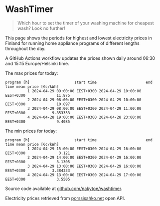 
# WashTimer

> Which hour to set the timer of your washing machine for cheapest wash? Look no further!

This page shows the periods for highest and lowest electricity prices in Finland 
for running home appliance programs of different lengths throughout the day. 

A GitHub Actions workflow updates the prices shown daily around 06:30 and 15:15 Europe/Helsinki time.

The max prices for today:

	program [h]                    start time                      end time mean price [€c/kWh]
	          1 2024-04-29 09:00:00 EEST+0300 2024-04-29 10:00:00 EEST+0300              11.875
	          2 2024-04-29 08:00:00 EEST+0300 2024-04-29 10:00:00 EEST+0300              10.897
	          3 2024-04-29 08:00:00 EEST+0300 2024-04-29 11:00:00 EEST+0300            9.853333
	          4 2024-04-28 19:00:00 EEST+0300 2024-04-28 23:00:00 EEST+0300              9.4085

The min prices for today:

	program [h]                    start time                      end time mean price [€c/kWh]
	          1 2024-04-29 15:00:00 EEST+0300 2024-04-29 16:00:00 EEST+0300               3.121
	          2 2024-04-29 14:00:00 EEST+0300 2024-04-29 16:00:00 EEST+0300              3.1305
	          3 2024-04-29 13:00:00 EEST+0300 2024-04-29 16:00:00 EEST+0300            3.384333
	          4 2024-04-29 13:00:00 EEST+0300 2024-04-29 17:00:00 EEST+0300              3.5505


Source code available at [github.com/nakytoe/washtimer](https://github.com/nakytoe/washtimer).

Electricity prices retrieved from [porssisahko.net](https://porssisahko.net/api) open API.
